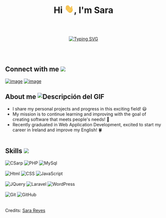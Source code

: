 <h1 align="center">Hi <img src="https://raw.githubusercontent.com/ABSphreak/ABSphreak/master/gifs/Hi.gif" width="30px">, I'm Sara</h1>
<br><br>
<p align="center">
  <a href="https://git.io/typing-svg"><img src="https://readme-typing-svg.demolab.com?font=Roboto+Mono&pause=1000&color=F67DF7&center=true&random=false&width=435&lines=Full+Stack+Developer" alt="Typing SVG" /></a>
</p>
<br><br>
<h2>
  Connect with me
  <img src="https://user-images.githubusercontent.com/74038190/214644145-264f4759-7633-441e-9d67-d8dda9d50d26.gif" width="80px">
</h2>

[![image](https://img.shields.io/badge/LinkedIn-0077B5?style=for-the-badge&logo=linkedin&logoColor=white)](https://www.linkedin.com/in/sarareyesgrao/)
[![image](https://img.shields.io/badge/Gmail-D14836?style=for-the-badge&logo=gmail&logoColor=white)](mailto:sarareyesgrao@gmail.com)

<h2>
  About me
  <img src="https://i.giphy.com/media/v1.Y2lkPTc5MGI3NjExanZoMTB5azA2ZHowYnlydGpya2R6bDRmZmxtaTFhNnJzaGJiZXo2dyZlcD12MV9pbnRlcm5hbF9naWZfYnlfaWQmY3Q9cw/2DMN31jEeBLVJQGXz6/giphy.gif" width="60" height="auto" alt="Descripción del GIF">

</h2>

* I share my personal projects and progress in this exciting field! 😃
* My mission is to continue learning and improving with the goal of creating software that meets people's needs! 🎯
* Recently graduated in Web Application Development, excited to start my career in Ireland and improve my English! 🍀
<br><br>
<h2> 
  Skills
  <img src = "https://media2.giphy.com/media/QssGEmpkyEOhBCb7e1/giphy.gif?cid=ecf05e47a0n3gi1bfqntqmob8g9aid1oyj2wr3ds3mg700bl&rid=giphy.gif" width = 32px>
</h2>
<div>
  <img src ="https://img.shields.io/badge/c%23-%234B275F.svg?style=for-the-badge&logo=csharp&logoColor=white" alt="CSarp">
  <img src ="https://img.shields.io/badge/php-%23777BB4.svg?style=for-the-badge&logo=php&logoColor=white" alt="PHP">  
  <img src ="https://img.shields.io/badge/mysql-4479A1.svg?style=for-the-badge&logo=mysql&logoColor=white" alt="MySql">  
</div>
</br>
<div>
  <img src ="https://img.shields.io/badge/html-%23E34F26.svg?style=for-the-badge&logo=html&logoColor=white" alt="Html">
  <img src ="https://img.shields.io/badge/css-%231572B6.svg?style=for-the-badge&logo=css&logoColor=white" alt="CSS">  
  <img src ="https://img.shields.io/badge/javascript-%23323330.svg?style=for-the-badge&logo=javascript&logoColor=%23F7DF1E" alt="JavaScript">  
</div>
</br>
<div>
  <img src ="https://img.shields.io/badge/jquery-%230769AD.svg?style=for-the-badge&logo=jquery&logoColor=white" alt="JQuery">
  <img src ="https://img.shields.io/badge/laravel-%23FF2D20.svg?style=for-the-badge&logo=laravel&logoColor=white" alt="Laravel">  
  <img src ="https://img.shields.io/badge/WordPress-%23117AC9.svg?style=for-the-badge&logo=WordPress&logoColor=white" alt="WordPress">  
</div>
</br>
<div>
  <img src ="https://img.shields.io/badge/git-%23F05033.svg?style=for-the-badge&logo=git&logoColor=white" alt="Git">
  <img src ="https://img.shields.io/badge/github-%23121011.svg?style=for-the-badge&logo=github&logoColor=white" alt="GitHub">   
</div>
<br>
<br>
Credits: <a href="https://github.com/sararg-dev">Sara Reyes</a>

